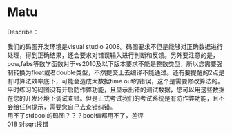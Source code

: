 # Matu
Describe：

我们的码图开发环境是visual studio 2008。码图要求不但是能够对正确数据进行处理，得到正确结果，还会要求对错误输入进行判断和反馈。另外要注意的是，pow,fabs等数学函数对于vs2010及以下版本要求不能是整数类型，所以您需要强制转换为float或者double类型，不然提交上去编译不能通过。还有要提醒的2点是有时算法效率底下，可能会造成大数据time out的错误，这个是需要修改算法的。平时练习的码图没有开启防作弊功能，且显示出错的测试数据，您可以用这些数据在您的开发环境下调试查错。但是正式考试我们的考试系统是有防作弊功能，且不会给任何提示，需要您自己去查错纠错。   
用不了stdbool的码图？？？bool值都用不了，差评  
018 对sqrt报错 